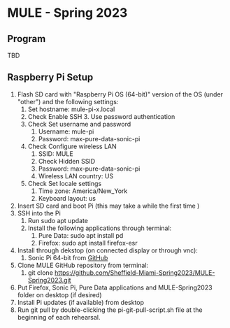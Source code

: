 # MULE - Spring 2023

## Program
TBD

## Raspberry Pi Setup
1. Flash SD card with "Raspberry Pi OS (64-bit)" version of the OS (under "other") and the following settings:
	1. Set hostname: mule-pi-x.local
	2. Check Enable SSH
		3. Use password authentication
	3. Check Set username and password
		1. Username: mule-pi
		2. Password: max-pure-data-sonic-pi
	4. Check Configure wireless LAN
		1. SSID: MULE
		2. Check Hidden SSID
		3. Password: max-pure-data-sonic-pi
		4. Wireless LAN country: US
	5. Check Set locale settings
		1. Time zone: America/New_York
		2. Keyboard layout: us
2. Insert SD card and boot Pi (this may take a while the first time )
3. SSH into the Pi
	1. Run sudo apt update
	2. Install the following applications through terminal:
		1. Pure Data: sudo apt install pd
		2. Firefox: sudo apt install firefox-esr 
4. Install through dekstop (on connected display or through vnc):
	1. Sonic Pi 64-bit from [GitHub](https://github.com/sonic-pi-net/sonic-pi/releases)
5. Clone MULE GitHub repository from terminal:
	1. git clone https://github.com/Sheffield-Miami-Spring2023/MULE-Spring2023.git
6. Put Firefox, Sonic Pi, Pure Data applications and MULE-Spring2023 folder on desktop (if desired)
7. Install Pi updates (if available) from desktop
8. Run git pull by double-clicking the pi-git-pull-script.sh file at the beginning of each rehearsal.